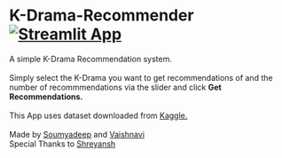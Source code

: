 # K-Drama-Recommender [![Streamlit App](https://static.streamlit.io/badges/streamlit_badge_black_white.svg)](https://github.com/Soumyadeep-rick/K-Drama-Recommender)

A simple K-Drama Recommendation system.
<br><br>
Simply select the K-Drama you want to get recommendations of and the number of recommmendations via the slider and click <b>Get Recommendations.</b>
<br><br>
This App uses dataset downloaded from [Kaggle.](https://www.kaggle.com/datasets/chanoncharuchinda/top-100-korean-drama-mydramalist)
<br><br>
Made by [Soumyadeep](https://github.com/Soumyadeep-rick) and [Vaishnavi](https://github.com/vaeeshnavee)
<br>
Special Thanks to [Shreyansh](https://shrey208.github.io)
